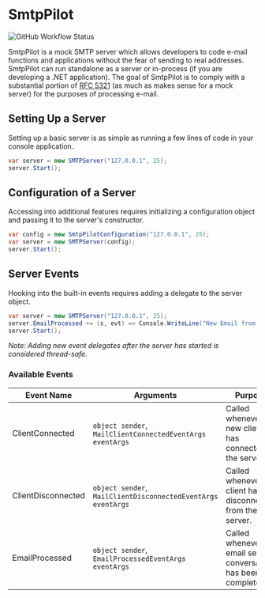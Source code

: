 # SmtpPilot

![GitHub Workflow Status](https://img.shields.io/github/workflow/status/cmcquillan/SmtpPilot/Run%20.NET%20Tests?label=Build&style=for-the-badge)

SmtpPilot is a mock SMTP server which allows developers to code e-mail functions and applications without the fear of sending to real addresses.  SmtpPilot can run standalone as a server or in-process (if you are developing a .NET application).  The goal of SmtpPilot is to comply with a substantial portion of [RFC 5321](https://tools.ietf.org/html/rfc5321) (as much as makes sense for a mock server) for the purposes of processing e-mail.

## Setting Up a Server

Setting up a basic server is as simple as running a few lines of code in your console application.  

```csharp
var server = new SMTPServer("127.0.0.1", 25);
server.Start();
```

## Configuration of a Server

Accessing into additional features requires initializing a configuration object and passing it to the server's constructor.

```csharp
var config = new SmtpPilotConfiguration("127.0.0.1", 25);
var server = new SMTPServer(config);
server.Start();
```

## Server Events

Hooking into the built-in events requires adding a delegate to the server object. 

```csharp
var server = new SMTPServer("127.0.0.1", 25);
server.EmailProcessed += (s, evt) => Console.WriteLine("New Email from {0}", evt.Message.FromAddress);
server.Start();
```

_Note: Adding new event delegates after the server has started is considered 
thread-safe._

### Available Events
| Event Name | Arguments | Purpose |
| ---------- | --------- | ------- |
| ClientConnected | `object sender`, `MailClientConnectedEventArgs eventArgs` | Called whenever a new client has connected to the server. |
| ClientDisconnected | `object sender`, `MailClientDisconnectedEventArgs eventArgs` | Called whenever a client has disconnected from the server. |
| EmailProcessed | `object sender`, `EmailProcessedEventArgs eventArgs` | Called whenever an email send conversation has been completed. | 

